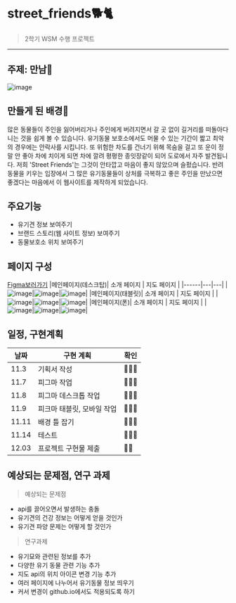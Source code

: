 # street_friends🐕🐈
> 2학기 WSM 수행 프로젝트
---
## 주제: 만남🙌
![image](https://user-images.githubusercontent.com/85720276/205418292-09298f31-8b11-4c2a-9591-0329e652f286.png)

## 만들게 된 배경🙌
많은 동물들이 주인을 잃어버리거나 주인에게 버려지면서 갈 곳 없이 길거리를 떠돌아다니는 것을 쉽게 볼 수 있습니다.
유기동물 보호소에서도 머물 수 있는 기간이 짧고 최악의 경우에는 안락사를 시킵니다.
또 위험한 차도를 건너기 위해 목숨을 걸고 또 운이 정말 안 좋아 차에 치이게 되면 차에 깔려 
평평한 종잇장같이 되어 도로에서 자주 발견됩니다. 저희 'Street Friends'는 그것이 안타깝고 마음이 좋지 않았으며 슬펐습니다.
반려동물을 키우는 입장에서 그 많은 유기동물들이 상처를 극복하고 좋은 주인을 만났으면 좋겠다는 마음에서 이 웹사이트를 제작하게 되었습니다.

## 주요기능
  - 유기견 정보 보여주기
  - 브랜드 스토리(웹 사이트 정보) 보여주기
  - 동물보호소 위치 보여주기
  
## 페이지 구성
[Figma보러가기](https://www.figma.com/file/yyWMZVntzMEoKF02i9vaKl/s%E1%B4%9B%CA%80%E1%B4%87%E1%B4%87%E1%B4%9B-%D2%93%CA%80%C9%AA%E1%B4%87%C9%B4%E1%B4%85s?node-id=0%3A1&t=0VqscHHQcKoQdsoG-1)
|메인페이지(데스크탑)| 소개 페이지 | 지도 페이지 |
|------|---|---|
|![image](https://user-images.githubusercontent.com/90046611/203369627-46b6d33a-956f-4d95-a92e-0a4ac6578a9c.png)|![image](https://user-images.githubusercontent.com/90046611/203369732-1a2eab77-b27a-4352-b4b1-6d41da003a93.png)|![image](https://user-images.githubusercontent.com/90046611/203369837-462cb93d-b770-4f7e-99d3-407a07ed11d1.png)|
|메인페이지(태블릿)| 소개 페이지 | 지도 페이지 |
|![image](https://user-images.githubusercontent.com/90046611/203370242-223b388f-3474-446e-99b1-a61c0d06ae14.png)|![image](https://user-images.githubusercontent.com/90046611/203370315-2f16d360-f15a-4ca9-9717-b5d6c4e6d022.png)|![image](https://user-images.githubusercontent.com/90046611/203370390-69873744-21db-432e-93c5-cd20f334e078.png)|
|메인페이지(폰)| 소개 페이지 | 지도 페이지 |
|![image](https://user-images.githubusercontent.com/90046611/203370859-43936ac5-02cb-4933-b0e4-a84f5c5b6a83.png)|![image](https://user-images.githubusercontent.com/90046611/203370934-3838ecd2-91da-42f0-99d5-067a39403989.png)|![image](https://user-images.githubusercontent.com/90046611/203371023-ff94612f-c09f-419a-8cad-2b55321598b0.png)|

## 일정, 구현계획
| 날짜 | 구현 계획 | 확인 |
|------|---|---|
| 11.3 | 기획서 작성 | 🙆🏻‍♀️ | 
| 11.7 | 피그마 작업 | 🙆🏻‍♀️ | 
| 11.8 | 피그마 데스크톱 작업 | 🙆🏻‍♀ | 
| 11.9 | 피크마 태블릿, 모바일 작업 | 🙆🏻‍♀️ | 
| 11.11 | 배경 틀 잡기 | 🙆🏻‍♀️ | 
| 11.14 | 테스트 | 🙆🏻‍♀️ | 
| 12.03 | 프로젝트 구현물 제출 | 🙆🏻‍ | 

## 예상되는 문제점, 연구 과제
> 예상되는 문제점
  - api를 끌어오면서 발생하는 충돌
  - 유기견의 건강 정보는 어떻게 얻을 것인가
  - 유기견 파양 문제는 어떻게 할 것인가
 > 연구과제
  - 유기묘와 관련된 정보를 추가
  - 다양한 유기 동물 관련 기능 추가
  - 지도 api의 위치 아이콘 변경 기능 추가
  - 여러 페이지에 나누어서 유기동물 정보 띄우기
  - 커서 변경이 github.io에서도 적용되도록 하기

